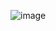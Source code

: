 ![image](https://github.com/DarkEvamSar/ArmourCityTemple/assets/160559076/9fdb8e06-d025-45f6-bbc0-4ef6bdb550ba)

